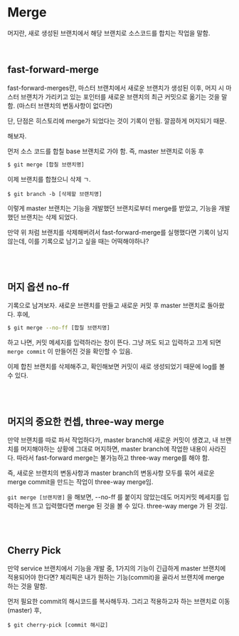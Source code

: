 # Merge

머지란, 새로 생성된 브랜치에서 해당 브랜치로 소스코드를 합치는 작업을 말함.

<br/>

## fast-forward-merge

fast-forward-merges란, 마스터 브랜치에서 새로운 브랜치가 생성된 이후, 머지 시 마스터 브랜치가 가리키고 있는 포인터를 새로운 브랜치의 최근 커밋으로 옮기는 것을 말함. (마스터 브랜치의 변동사항이 없다면)

단, 단점은 히스토리에 merge가 되었다는 것이 기록이 안됨. 깔끔하게 머지되기 때문.

해보자.

먼저 소스 코드를 합칠 base 브랜치로 가야 함. 즉, master 브랜치로 이동 후

```sh
$ git merge [합칠 브랜치명]
```

이제 브랜치를 합쳤으니 삭제 ㄱ.

```shell
$ git branch -b [삭제할 브랜치명]
```

이렇게 master 브랜치는 기능을 개발했던 브랜치로부터 merge를 받았고, 기능을 개발했던 브랜치는 삭제 되었다.

만약 위 처럼 브랜치를 삭제해버려서 fast-forward-merge를 실행했다면 기록이 남지 않는데, 이를 기록으로 남기고 싶을 때는 어떡해야하나?

<br/>

<br/>

## 머지 옵션 no-ff

기록으로 남겨보자. 새로운 브랜치를 만들고 새로운 커밋 후 master 브랜치로 돌아왔다. 후에,

```bash
$ git merge --no-ff [합칠 브랜치명]
```

하고 나면, 커밋 메세지를 입력하라는 창이 뜬다. 그냥 꺼도 되고 입력하고 끄게 되면 `merge commit` 이 만들어진 것을 확인할 수 있음.

이제 합친 브랜치를 삭제해주고, 확인해보면 커밋이 새로 생성되었기 때문에 log를 볼 수 있다.

<br/>

<br/>

## 머지의 중요한 컨셉, three-way merge

만약 브랜치를 따로 파서 작업하다가, master branch에 새로운 커밋이 생겼고, 내 브랜치를 머지해야하는 상황에 그대로 머지하면, master branch에 작업한 내용이 사라진다. 따라서 fast-forward merge는 불가능하고 three-way merge를 해야 함.

즉, 새로운 브랜치의 변동사항과 master branch의 변동사항 모두를 묶어 새로운 merge commit을 만드는 작업이 three-way merge임.

`git merge [브랜치명]` 을 해보면, --no-ff 를 붙이지 않았는데도 머지커밋 메세지를 입력하는게 뜨고 입력했다면 merge 된 것을 볼 수 있다. three-way merge 가 된 것임.

<br/>

<br/>

## Cherry Pick

만약 service 브랜치에서 기능을 개발 중, 1가지의 기능이 긴급하게 master 브랜치에 적용되어야 한다면? 체리픽은 내가 원하는 기능(commit)을 골라서 브랜치에 merge 하는 것을 말함.

먼저 필요한 commit의 해시코드를 복사해두자. 그리고 적용하고자 하는 브랜치로 이동(master) 후,

```shell
$ git cherry-pick [commit 해시값]
```

